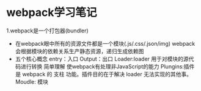# webpack学习笔记
1.webpack是一个打包器(bundler) 
   -  在webpack眼中所有的资源文件都是一个模块(.js/.css/.json/img) webpack会根据模块的依赖关系生产静态资源，递归生成依赖图
   -  五个核心概念
     entry：入口
     Output：出口
     Loader:loader 用于对模块的源代码进行转换 简单理解 使webpack有处理非JavaScript的能力
     Plungins:插件是 webpack 的 支柱 功能。插件目的在于解决 loader 无法实现的其他事。
     Moudle: 模块

